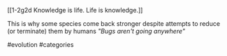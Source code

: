 [[1-2g2d Knowledge is life. Life is knowledge.]]

This is why some species come back stronger despite attempts to reduce (or terminate) them by humans
	*"Bugs aren't going anywhere"*

#evolution 
#categories 